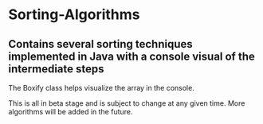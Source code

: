 # Sorting-Algorithms
## Contains several sorting techniques implemented in Java with a console visual of the intermediate steps
The Boxify class helps visualize the array in the console.

This is all in beta stage and is subject to change at any given time.
More algorithms will be added in the future.
